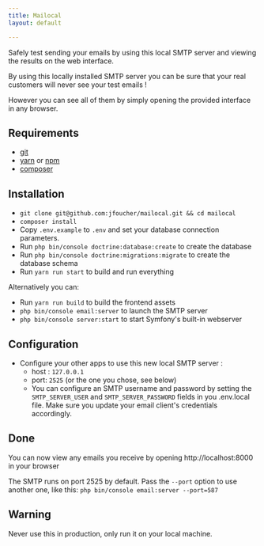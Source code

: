 ```yaml
---
title: Mailocal
layout: default

---
```




Safely test sending your emails by using this local SMTP server and viewing the results on the web interface.

By using this locally installed SMTP server you can be sure that your real customers will never see your test emails !

However you can see all of them by simply opening the provided interface in any browser.

## Requirements
- [git](https://git-scm.com/downloads)
- [yarn](https://yarnpkg.com) or [npm](https://www.npmjs.com/)
- [composer](https://getcomposer.org)

## Installation

- `git clone git@github.com:jfoucher/mailocal.git && cd mailocal`
- `composer install`
- Copy `.env.example` to `.env` and set your database connection parameters.
- Run `php bin/console doctrine:database:create` to create the database
- Run `php bin/console doctrine:migrations:migrate` to create the database schema
- Run `yarn run start` to build and run everything

Alternatively you can:

- Run `yarn run build` to build the frontend assets
- `php bin/console email:server` to launch the SMTP server
- `php bin/console server:start` to start Symfony's built-in webserver

## Configuration

- Configure your other apps to use this new local SMTP server : 
  - host : `127.0.0.1`
  - port: `2525` (or the one you chose, see below)
  - You can configure an SMTP username and password by setting the `SMTP_SERVER_USER` and `SMTP_SERVER_PASSWORD`
 fields in you .env.local file. Make sure you update your email client's credentials accordingly.
 
## Done
You can now view any emails you receive by opening http://localhost:8000 in your browser

The SMTP runs on port 2525 by default. Pass the `--port` option to use another one, like this: `php bin/console email:server --port=587`
  
## Warning

Never use this in production, only run it on your local machine.
